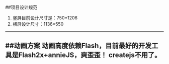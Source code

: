 ﻿##项目设计规范
1. 竖屏目前设计尺寸是：750*1206
2. 横屏设计尺寸：1136*550

----------

##动画方案
动画高度依赖Flash，目前最好的开发工具是Flash2x+annieJS，爽歪歪！
createjs不用了。
----------
